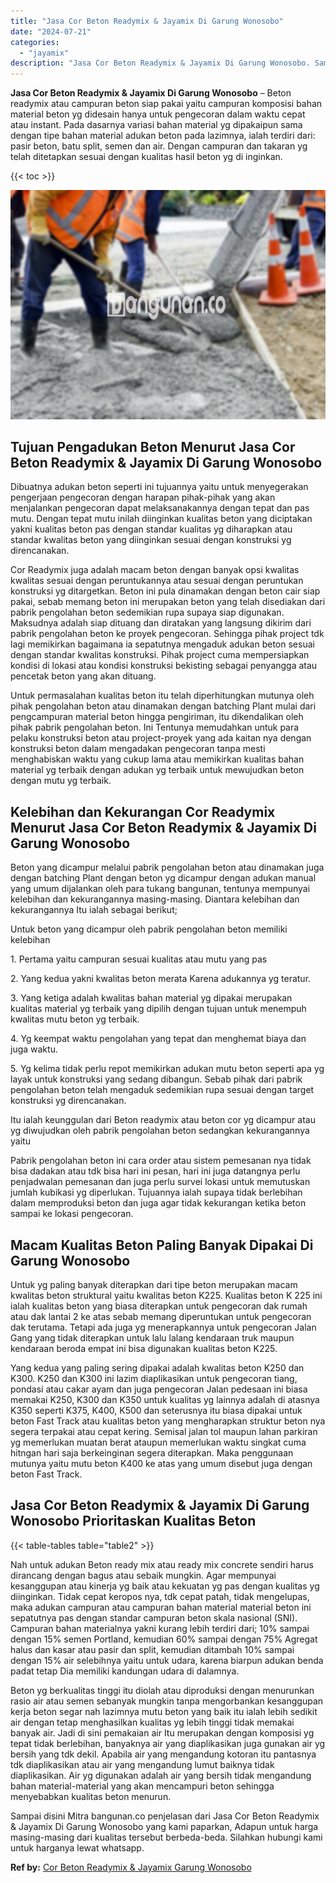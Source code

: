 ```yaml
---
title: "Jasa Cor Beton Readymix & Jayamix Di Garung Wonosobo"
date: "2024-07-21"
categories: 
  - "jayamix"
description: "Jasa Cor Beton Readymix & Jayamix Di Garung Wonosobo. Sampai disini Mitra bangunan.co penjelasan dari Jasa Cor Beton Readymix & Jayamix Di Garung Wonosobo ya..."
---
```


**Jasa Cor Beton Readymix & Jayamix Di Garung Wonosobo** – Beton readymix atau campuran beton siap pakai yaitu campuran komposisi bahan material beton yg didesain hanya untuk pengecoran dalam waktu cepat atau instant. Pada dasarnya variasi bahan material yg dipakaipun sama dengan tipe bahan material adukan beton pada lazimnya, ialah terdiri dari: pasir beton, batu split, semen dan air. Dengan campuran dan takaran yg telah ditetapkan sesuai dengan kualitas hasil beton yg di inginkan.

{{< toc >}}

![Jasa Cor Beton Readymix & Jayamix Di Garung Wonosobo](/images/jasa-cor-readymix-48.png)

## Tujuan Pengadukan Beton Menurut Jasa Cor Beton Readymix & Jayamix Di Garung Wonosobo

Dibuatnya adukan beton seperti ini tujuannya yaitu untuk menyegerakan pengerjaan pengecoran dengan harapan pihak-pihak yang akan menjalankan pengecoran dapat melaksanakannya dengan tepat dan pas mutu. Dengan tepat mutu inilah diinginkan kualitas beton yang diciptakan yakni kualitas beton pas dengan standar kualitas yg diharapkan atau standar kwalitas beton yang diinginkan sesuai dengan konstruksi yg direncanakan.

Cor Readymix juga adalah macam beton dengan banyak opsi kwalitas kwalitas sesuai dengan peruntukannya atau sesuai dengan peruntukan konstruksi yg ditargetkan. Beton ini pula dinamakan dengan beton cair siap pakai, sebab memang beton ini merupakan beton yang telah disediakan dari pabrik pengolahan beton sedemikian rupa supaya siap digunakan. Maksudnya adalah siap dituang dan diratakan yang langsung dikirim dari pabrik pengolahan beton ke proyek pengecoran. Sehingga pihak project tdk lagi memikirkan bagaimana ia sepatutnya mengaduk adukan beton sesuai dengan standar kwalitas konstruksi. Pihak project cuma mempersiapkan kondisi di lokasi atau kondisi konstruksi bekisting sebagai penyangga atau pencetak beton yang akan dituang.

Untuk permasalahan kualitas beton itu telah diperhitungkan mutunya oleh pihak pengolahan beton atau dinamakan dengan batching Plant mulai dari pengcampuran material beton hingga pengiriman, itu dikendalikan oleh pihak pabrik pengolahan beton. Ini Tentunya memudahkan untuk para pelaku konstruksi beton atau project-proyek yang ada kaitan nya dengan konstruksi beton dalam mengadakan pengecoran tanpa mesti menghabiskan waktu yang cukup lama atau memikirkan kualitas bahan material yg terbaik dengan adukan yg terbaik untuk mewujudkan beton dengan mutu yg terbaik.

## Kelebihan dan Kekurangan Cor Readymix Menurut Jasa Cor Beton Readymix & Jayamix Di Garung Wonosobo

Beton yang dicampur melalui pabrik pengolahan beton atau dinamakan juga dengan batching Plant dengan beton yg dicampur dengan adukan manual yang umum dijalankan oleh para tukang bangunan, tentunya mempunyai kelebihan dan kekurangannya masing-masing. Diantara kelebihan dan kekurangannya Itu ialah sebagai berikut;

Untuk beton yang dicampur oleh pabrik pengolahan beton memiliki kelebihan

1\. Pertama yaitu campuran sesuai kualitas atau mutu yang pas

2\. Yang kedua yakni kwalitas beton merata Karena adukannya yg teratur.

3\. Yang ketiga adalah kwalitas bahan material yg dipakai merupakan kualitas material yg terbaik yang dipilih dengan tujuan untuk menempuh kwalitas mutu beton yg terbaik.

4\. Yg keempat waktu pengolahan yang tepat dan menghemat biaya dan juga waktu.

5\. Yg kelima tidak perlu repot memikirkan adukan mutu beton seperti apa yg layak untuk konstruksi yang sedang dibangun. Sebab pihak dari pabrik pengolahan beton telah mengaduk sedemikian rupa sesuai dengan target konstruksi yg direncanakan.

Itu ialah keunggulan dari Beton readymix atau beton cor yg dicampur atau yg diwujudkan oleh pabrik pengolahan beton sedangkan kekurangannya yaitu

Pabrik pengolahan beton ini cara order atau sistem pemesanan nya tidak bisa dadakan atau tdk bisa hari ini pesan, hari ini juga datangnya perlu penjadwalan pemesanan dan juga perlu survei lokasi untuk memutuskan jumlah kubikasi yg diperlukan. Tujuannya ialah supaya tidak berlebihan dalam memproduksi beton dan juga agar tidak kekurangan ketika beton sampai ke lokasi pengecoran.

## Macam Kualitas Beton Paling Banyak Dipakai Di Garung Wonosobo

Untuk yg paling banyak diterapkan dari tipe beton merupakan macam kwalitas beton struktural yaitu kwalitas beton K225. Kualitas beton K 225 ini ialah kualitas beton yang biasa diterapkan untuk pengecoran dak rumah atau dak lantai 2 ke atas sebab memang diperuntukan untuk pengecoran dak terutama. Tetapi ada juga yg menerapkannya untuk pengecoran Jalan Gang yang tidak diterapkan untuk lalu lalang kendaraan truk maupun kendaraan beroda empat ini bisa digunakan kualitas beton K225.

Yang kedua yang paling sering dipakai adalah kwalitas beton K250 dan K300. K250 dan K300 ini lazim diaplikasikan untuk pengecoran tiang, pondasi atau cakar ayam dan juga pengecoran Jalan pedesaan ini biasa memakai K250, K300 dan K350 untuk kualitas yg lainnya adalah di atasnya K350 seperti K375, K400, K500 dan seterusnya itu biasa dipakai untuk beton Fast Track atau kualitas beton yang mengharapkan struktur beton nya segera terpakai atau cepat kering. Semisal jalan tol maupun lahan parkiran yg memerlukan muatan berat ataupun memerlukan waktu singkat cuma hitngan hari saja berkeinginan segera diterapkan. Maka penggunaan mutunya yaitu mutu beton K400 ke atas yang umum disebut juga dengan beton Fast Track.

## Jasa Cor Beton Readymix & Jayamix Di Garung Wonosobo Prioritaskan Kualitas Beton

{{< table-tables table="table2" >}}

Nah untuk adukan Beton ready mix atau ready mix concrete sendiri harus dirancang dengan bagus atau sebaik mungkin. Agar mempunyai kesanggupan atau kinerja yg baik atau kekuatan yg pas dengan kualitas yg diinginkan. Tidak cepat keropos nya, tdk cepat patah, tidak mengelupas, maka adukan campuran atau campuran bahan material material beton ini sepatutnya pas dengan standar campuran beton skala nasional (SNI). Campuran bahan materialnya yakni kurang lebih terdiri dari; 10% sampai dengan 15% semen Portland, kemudian 60% sampai dengan 75% Agregat halus dan kasar atau pasir dan split, kemudian ditambah 10% sampai dengan 15% air selebihnya yaitu untuk udara, karena biarpun adukan benda padat tetap Dia memiliki kandungan udara di dalamnya.

Beton yg berkualitas tinggi itu diolah atau diproduksi dengan menurunkan rasio air atau semen sebanyak mungkin tanpa mengorbankan kesanggupan kerja beton segar nah lazimnya mutu beton yang baik itu ialah lebih sedikit air dengan tetap menghasilkan kualitas yg lebih tinggi tidak memakai banyak air. Jadi di sini pemakaian air Itu merupakan dengan komposisi yg tepat tidak berlebihan, banyaknya air yang diaplikasikan juga gunakan air yg bersih yang tdk dekil. Apabila air yang mengandung kotoran itu pantasnya tdk diaplikasikan atau air yang mengandung lumut baiknya tidak diaplikasikan. Air yg digunakan adalah air yang bersih tidak mengandung bahan material-material yang akan mencampuri beton sehingga menyebabkan kualitas beton menurun.

Sampai disini Mitra bangunan.co penjelasan dari Jasa Cor Beton Readymix & Jayamix Di Garung Wonosobo yang kami paparkan, Adapun untuk harga masing-masing dari kualitas tersebut berbeda-beda. Silahkan hubungi kami untuk harganya lewat whatsapp.

**Ref by:** [Cor Beton Readymix & Jayamix Garung Wonosobo](https://id.wikipedia.org/wiki/Cor)
